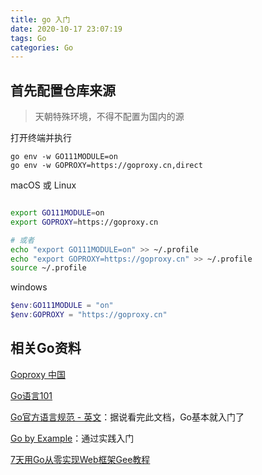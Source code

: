 ```yaml
---
title: go 入门
date: 2020-10-17 23:07:19
tags: Go
categories: Go
---
```






<!--more-->



## 首先配置仓库来源

> 天朝特殊环境，不得不配置为国内的源

打开终端并执行

```
go env -w GO111MODULE=on
go env -w GOPROXY=https://goproxy.cn,direct
```



macOS 或 Linux

```bash

export GO111MODULE=on
export GOPROXY=https://goproxy.cn

# 或者
echo "export GO111MODULE=on" >> ~/.profile
echo "export GOPROXY=https://goproxy.cn" >> ~/.profile
source ~/.profile
```



windows

```powershell
$env:GO111MODULE = "on"
$env:GOPROXY = "https://goproxy.cn"
```





## 相关Go资料

[Goproxy 中国](https://goproxy.cn/)

[Go语言101](https://gfw.go101.org/article/101.html)

[Go官方语言规范 - 英文](https://go.dev/ref/spec#Introduction)：据说看完此文档，Go基本就入门了

[Go by Example](https://gobyexample-cn.github.io/)：通过实践入门

[7天用Go从零实现Web框架Gee教程](https://geektutu.com/post/gee.html)